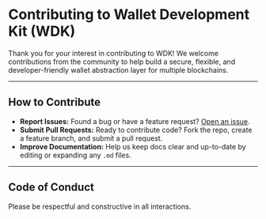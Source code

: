 # Contributing to Wallet Development Kit (WDK)

Thank you for your interest in contributing to WDK! We welcome contributions from the community to help build a secure, flexible, and developer-friendly wallet abstraction layer for multiple blockchains.

---

## How to Contribute

- **Report Issues:** Found a bug or have a feature request? [Open an issue](https://github.com/tetherto/wdk-core/issues).
- **Submit Pull Requests:** Ready to contribute code? Fork the repo, create a feature branch, and submit a pull request.
- **Improve Documentation:** Help us keep docs clear and up-to-date by editing or expanding any `.md` files.

---

## Code of Conduct

Please be respectful and constructive in all interactions. 